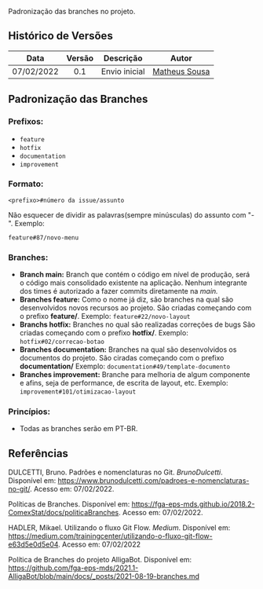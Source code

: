 Padronização das branches no projeto. 

## Histórico de Versões


| Data       | Versão | Descrição                                 | Autor             |
| :--------: | :----: | :----------:                              | :---------------: |
| 07/02/2022 |  0.1   | Envio inicial | [Matheus Sousa](https://github.com/gatotabaco)|

## Padronização das Branches

### Prefixos:
- ```feature```
- ```hotfix```
- ```documentation```
- ```improvement```

### Formato:
```
<prefixo>#número da issue/assunto
```

Não esquecer de dividir as palavras(sempre minúsculas) do assunto com "-".
Exemplo: 
```
feature#87/novo-menu
```

### Branches:

- **Branch main:** Branch que contém o código em nível de produção, será o código mais consolidado existente na aplicação. Nenhum integrante dos times é autorizado a fazer commits diretamente na *main.*
- **Branches feature:** Como o nome já diz, são branches na qual são desenvolvidos novos recursos ao projeto. São criadas começando com o prefixo **feature/**.
Exemplo: ```feature#22/novo-layout```
- **Branchs hotfix:** Branches no qual são realizadas correções de bugs São criadas começando com o prefixo **hotfix/**.
Exemplo: ```hotfix#02/correcao-botao```
- **Branches documentation:** Branches na qual são desenvolvidos os documentos do projeto. São ciradas começando com o prefixo **documentation/**
Exemplo: ```documentation#49/template-documento```
- **Branches improvement:** Branche para melhoria de algum componente e afins, seja de performance, de escrita de layout, etc. Exemplo: ```improvement#101/otimizacao-layout```

### Princípios:

- Todas as branches serão em PT-BR.

## Referências

DULCETTI, Bruno. Padrões e nomenclaturas no Git. *BrunoDulcetti*. Disponível em: <https://www.brunodulcetti.com/padroes-e-nomenclaturas-no-git/>. Acesso em: 07/02/2022.

Políticas de Branches. Disponível em: <https://fga-eps-mds.github.io/2018.2-ComexStat/docs/politicaBranches>. Acesso em: 07/02/2022.

HADLER, Mikael. Utilizando o fluxo Git Flow. *Medium*. Disponível em: <https://medium.com/trainingcenter/utilizando-o-fluxo-git-flow-e63d5e0d5e04>. Acesso em: 07/02/2022

Política de Branches do projeto AlligaBot. Disponível em: https://github.com/fga-eps-mds/2021.1-AlligaBot/blob/main/docs/_posts/2021-08-19-branches.md
